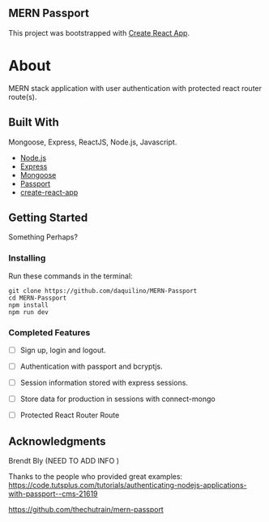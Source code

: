 ## MERN Passport 
This project was bootstrapped with [Create React App](https://github.com/facebookincubator/create-react-app).


# About
MERN stack application with user authentication with protected react router route(s).

## Built With

Mongoose, Express, ReactJS, Node.js, Javascript. 

- [Node.js](https://nodejs.org/en/)
- [Express](http://expressjs.com/)
- [Mongoose](https://mongoosejs.com/)
- [Passport](http://www.passportjs.org/)
- [create-react-app](https://github.com/facebook/create-react-app)

## Getting Started

Something Perhaps?


### Installing

Run these commands in the terminal:

```
git clone https://github.com/daquilino/MERN-Passport
cd MERN-Passport
npm install
npm run dev
```

### Completed Features

- [ ] Sign up, login and logout.
- [ ] Authentication with passport and bcryptjs.
- [ ] Session information stored with express sessions.
- [ ] Store data for production in sessions with connect-mongo
- [ ] Protected React Router Route



## Acknowledgments


Brendt Bly (NEED TO ADD INFO )



Thanks to the people who provided great examples:
https://code.tutsplus.com/tutorials/authenticating-nodejs-applications-with-passport--cms-21619

https://github.com/thechutrain/mern-passport

